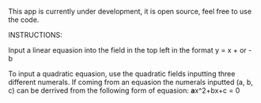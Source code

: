 This app is currently under development, it is open source, feel free to use the code.

INSTRUCTIONS:

Input a linear equasion into the field in the top left in the format y = x + or - b

To input a quadratic equasion, use the quadratic fields inputting three different numerals. If coming from an equasion the numerals inputted (a, b, c) can be derrived from the following form of equasion: **a**x^2+bx+c = 0
